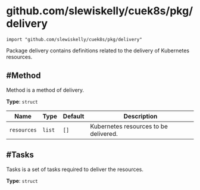 # github.com/slewiskelly/cuek8s/pkg/delivery

```cue
import "github.com/slewiskelly/cuek8s/pkg/delivery"
```

Package delivery contains definitions related to the delivery of Kubernetes
resources.

## #Method

Method is a method of delivery.

**Type**: `struct`

|Name|Type|Default|Description|
|----|----|-------|-----------|
|`resources`|`list`|`[]`|Kubernetes resources to be delivered.|


## #Tasks

Tasks is a set of tasks required to deliver the resources.

**Type**: `struct`



